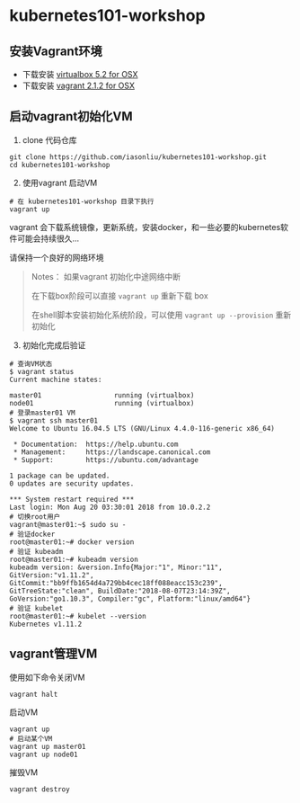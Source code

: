 # kubernetes101-workshop
## 安装Vagrant环境
- 下载安装 [virtualbox 5.2 for OSX](https://download.virtualbox.org/virtualbox/5.2.18/VirtualBox-5.2.18-124319-OSX.dmg)
- 下载安装 [vagrant 2.1.2 for OSX](https://releases.hashicorp.com/vagrant/2.1.2/vagrant_2.1.2_x86_64.dmg) 

## 启动vagrant初始化VM
1. clone 代码仓库
```
git clone https://github.com/iasonliu/kubernetes101-workshop.git
cd kubernetes101-workshop
```
2. 使用vagrant 启动VM
```
# 在 kubernetes101-workshop 目录下执行
vagrant up
```
vagrant 会下载系统镜像，更新系统，安装docker，和一些必要的kubernetes软件可能会持续很久...

请保持一个良好的网络环境

> Notes： 如果vagrant 初始化中途网络中断
> 
> 在下载box阶段可以直接 `vagrant up` 重新下载 box
> 
> 在shell脚本安装初始化系统阶段，可以使用 `vagrant up --provision` 重新初始化


3. 初始化完成后验证
```
# 查询VM状态
$ vagrant status
Current machine states:

master01                  running (virtualbox)
node01                    running (virtualbox)
# 登录master01 VM
$ vagrant ssh master01
Welcome to Ubuntu 16.04.5 LTS (GNU/Linux 4.4.0-116-generic x86_64)

 * Documentation:  https://help.ubuntu.com
 * Management:     https://landscape.canonical.com
 * Support:        https://ubuntu.com/advantage

1 package can be updated.
0 updates are security updates.

*** System restart required ***
Last login: Mon Aug 20 03:30:01 2018 from 10.0.2.2
# 切换root用户
vagrant@master01:~$ sudo su -
# 验证docker
root@master01:~# docker version
# 验证 kubeadm
root@master01:~# kubeadm version
kubeadm version: &version.Info{Major:"1", Minor:"11", GitVersion:"v1.11.2", GitCommit:"bb9ffb1654d4a729bb4cec18ff088eacc153c239", GitTreeState:"clean", BuildDate:"2018-08-07T23:14:39Z", GoVersion:"go1.10.3", Compiler:"gc", Platform:"linux/amd64"}
# 验证 kubelet
root@master01:~# kubelet --version
Kubernetes v1.11.2
```

## vagrant管理VM
使用如下命令关闭VM
```
vagrant halt
```
启动VM
```
vagrant up
# 启动某个VM
vagrant up master01
vagrant up node01
```
摧毁VM
```
vagrant destroy
```


